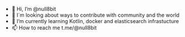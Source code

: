 - 👋 Hi, I’m @null8bit
- 👀 I´m looking about ways to contribute with community and the world
- 🌱 I’m currently learning Kotlin, docker and elasticsearch infrastucture
- 📫 How to reach me t.me/@null8bit
